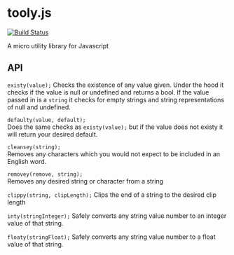 # tooly.js

[![Build Status](https://travis-ci.org/Daio-io/tooly.svg)](https://travis-ci.org/Daio-io/tooly)

A micro utility library for Javascript


## API

```existy(value);``` 
Checks the existence of any value given. Under the hood it checks if the value is null or undefined and returns a bool.
 If the value passed in is a ```string``` it checks for empty strings and string representations of null and undefined.
  

```defaulty(value, default);```      
Does the same checks as ```existy(value);``` but if the value does not existy it will return your desired default.

    
```cleansey(string);```     
Removes any characters which you would not expect to be included in an English word.


```removey(remove, string);```     
Removes any desired string or character from a string


```clippy(string, clipLength);``` 
Clips the end of a string to the desired clip length


```inty(stringInteger);``` 
Safely converts any string value number to an integer value of that string.


```floaty(stringFloat);``` 
Safely converts any string value number to a float value of that string.
